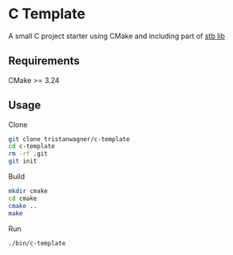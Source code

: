 # C Template

A small C project starter using CMake and including part of [stb lib](https://github.com/nothings/stb)

## Requirements

CMake >= 3.24

## Usage

Clone

```sh
git clone tristanwagner/c-template
cd c-template
rm -rf .git
git init
```

Build

```sh
mkdir cmake
cd cmake
cmake ..
make
```

Run

```sh
./bin/c-template
```
